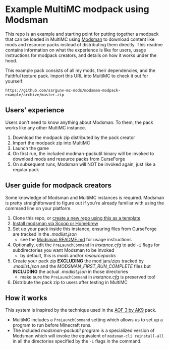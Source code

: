 # Example MultiMC modpack using Modsman

This repo is an example and starting point for putting together a modpack that can be loaded in MultiMC using [Modsman](https://github.com/sargunv/modsman/) to download content like mods and resource packs instead of distributing them directly. This readme contains information on what the experience is like for users, usage instructions for modpack creators, and details on how it works under the hood.

This example pack consists of all my mods, their dependencies, and the Faithful texture pack. Import this URL into MultiMC to check it out for yourself:

```
https://github.com/sargunv-mc-mods/modsman-modpack-example/archive/master.zip
```

## Users' experience

Users don't need to know anything about Modsman. To them, the pack works like any other MultiMC instance.

1. Download the modpack zip distributed by the pack creator
2. Import the modpack zip into MultiMC
3. Launch the game
4. On first run, the included modman-packutil binary will be invoked to download mods and resource packs from CurseForge
5. On subsequent runs, Modsman will NOT be invoked again, just like a regular pack

## User guide for modpack creators

Some knowledge of Modsman and MultiMC instances is required. Modsman is pretty straightforward to figure out if you're already familiar with using the command line on your platform.

1. Clone this repo, or [create a new repo using this as a template](https://github.com/sargunv-mc-mods/modsman-modpack-example/generate)
2. [Install modsman via Scoop or Homebrew](https://github.com/sargunv/modsman/blob/master/README.md)
3. Set up your pack inside this instance, ensuring files from CurseForge are tracked in the *.modlist.json*
   * see the [Modsman README.md](https://github.com/sargunv/modsman/) for usage instructions
4. Optionally, edit the `PreLaunchCommand` in *instance.cfg* to add `-i` flags for subdirectories you want Modsman to be invoked
   * by default, this is *mods* and/or *resourcepacks*
5. Create your pack zip **EXCLUDING** the mod jars/zips tracked by *.modlist.json* and the *MODSMAN_FIRST_RUN_COMPLETE* files but **INCLUDING** the actual *.modlist.json* in those directories
   * make sure the `PreLaunchCommand` in *instance.cfg* is preserved too!
6. Distribute the pack zip to users after testing in MultiMC

## How it works

This system is inspired by the technique used in the [AOF 3 by AK9](https://github.com/AllOfFabric/All-of-Fabric-3) pack.

 * MultiMC includes a `PreLaunchCommand` setting which allows us to set up a program to run before Minecraft runs.
 * The included *modsman-packutil* program is a specialized version of Modsman which will invoke the equivalent of `modsman-cli reinstall-all` in all the directories specified by the `-i` flags in the command.
